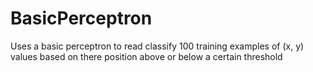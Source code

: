 # BasicPerceptron
Uses a basic perceptron to read classify 100 training examples of (x, y) values based on there position above or below a certain threshold
